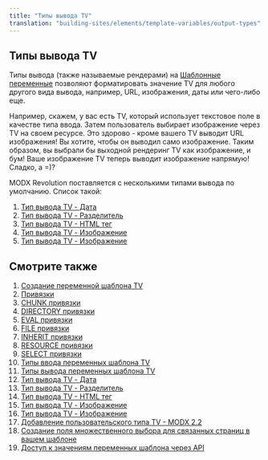 ```yaml
---
title: "Типы вывода TV"
translation: "building-sites/elements/template-variables/output-types"
---
```


## Типы вывода TV

Типы вывода (также называемые рендерами) на [Шаблонные переменные](building-sites/elements/template-variables "Template Variables") позволяют форматировать значение TV для любого другого вида вывода, например, URL, изображения, даты или чего-либо еще.

Например, скажем, у вас есть TV, который использует текстовое поле в качестве типа ввода. Затем пользователь выбирает изображение через TV на своем ресурсе. Это здорово - кроме вашего TV выводит URL изображения! Вы хотите, чтобы он выводил само изображение. Таким образом, вы выбрали бы выходной рендеринг TV как изображение, и бум! Ваше изображение TV теперь выводит изображение напрямую! Сладко, а =)?

MODX Revolution поставляется с несколькими типами вывода по умолчанию. Список такой:

1. [Тип вывода TV - Дата](building-sites/elements/template-variables/output-types/date)
2. [Тип вывода TV - Разделитель](building-sites/elements/template-variables/output-types/delimiter)
3. [Тип вывода TV - HTML тег](building-sites/elements/template-variables/output-types/html)
4. [Тип вывода TV - Изображение](building-sites/elements/template-variables/output-types/image)
5. [Тип вывода TV - Изображение](building-sites/elements/template-variables/output-types/url)

## Смотрите также

1. [Создание переменной шаблона TV](building-sites/elements/template-variables/step-by-step)
2. [Привязки](building-sites/elements/template-variables/bindings)
3. [CHUNK привязки](building-sites/elements/template-variables/bindings/chunk-binding)
4. [DIRECTORY привязки](building-sites/elements/template-variables/bindings/directory-binding)
5. [EVAL привязки](building-sites/elements/template-variables/bindings/eval-binding)
6. [FILE привязки](building-sites/elements/template-variables/bindings/file-binding)
7. [INHERIT привязки](building-sites/elements/template-variables/bindings/inherit-binding)
8. [RESOURCE привязки](building-sites/elements/template-variables/bindings/resource-binding)
9. [SELECT привязки](building-sites/elements/template-variables/bindings/select-binding)
10. [Типы ввода переменных шаблона TV](building-sites/elements/template-variables/input-types)
11. [Типы вывода переменных шаблона TV](building-sites/elements/template-variables/output-types)
12. [Тип вывода TV - Дата](building-sites/elements/template-variables/output-types/date)
13. [Тип вывода TV - Разделитель](building-sites/elements/template-variables/output-types/delimiter)
14. [Тип вывода TV - HTML тег](building-sites/elements/template-variables/output-types/html)
15. [Тип вывода TV - Изображение](building-sites/elements/template-variables/output-types/image)
16. [Тип вывода TV - Изображение](building-sites/elements/template-variables/output-types/url)
17. [Добавление пользовательского типа TV - MODX 2.2](extending-modx/custom-tvs)
18. [Создание поля множественного выбора для связанных страниц в вашем шаблоне](building-sites/tutorials/multiselect-related-pages)
19. [Доступ к значениям переменных шаблона через API](extending-modx/snippets/accessing-tvs)
